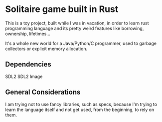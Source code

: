 # Solitaire game built in Rust

This is a toy project, built while I was in vacation, in order to learn rust programming language and its pretty weird features like borrowing, ownership, lifetimes...

It's a whole new world for a Java/Python/C programmer, used to garbage collectors or explicit memory allocation.

## Dependencies

SDL2
SDL2 Image

## General Considerations

I am trying not to use fancy libraries, such as specs, because I'm trying to learn the language itself and not get used, from the beginning, to rely on them.